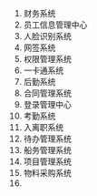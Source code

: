1. 财务系统
2. 员工信息管理中心
3. 人脸识别系统
4. 网签系统
5. 权限管理系统
6. 一卡通系统
7. 后勤系统
8. 合同管理系统
9. 登录管理中心
10. 考勤系统
11. 入离职系统
12. 待办管理系统
13. 船务管理系统
14. 项目管理系统
15. 物料采购系统
16. 

